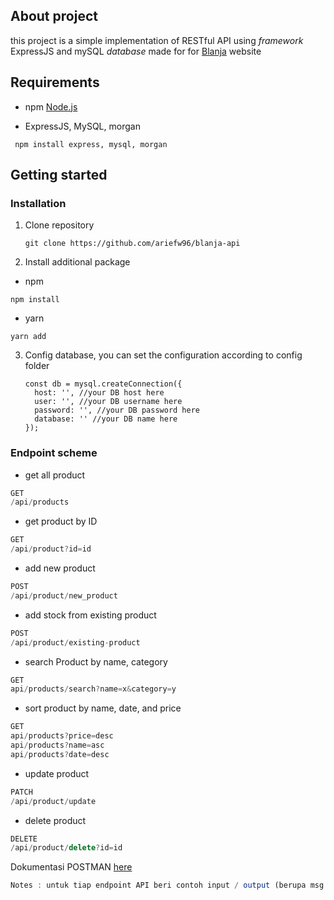 ## About project

this project is a simple implementation of RESTful API using *framework* ExpressJS and mySQL *database* made for for [Blanja](blanja-arief-project.netlify.app) website

## Requirements

- npm [Node.js](https://nodejs.org/en/download/)
* ExpressJS, MySQL, morgan

```
 npm install express, mysql, morgan
```


## Getting started

### Installation

1. Clone repository
   
   ```
   git clone https://github.com/ariefw96/blanja-api
   ```

2.  Install additional package
   
   * npm
   
   ```
   npm install
   ```
   
   * yarn
   
   ```
   yarn add
   ```

3. Config database, you can set the configuration according to config folder
   
   ```
   const db = mysql.createConnection({
     host: '', //your DB host here
     user: '', //your DB username here
     password: '', //your DB password here
     database: '' //your DB name here
   });
   ```

### Endpoint scheme

- get all product

```js
GET
/api/products
```

- get product by ID

```js
GET
/api/product?id=id
```

- add new product

```js
POST
/api/product/new_product
```
- add stock from existing product

```js
POST
/api/product/existing-product
```

- search Product by name, category

```js
GET
api/products/search?name=x&category=y
```

- sort product by name, date, and price

```js
GET
api/products?price=desc 
api/products?name=asc 
api/products?date=desc 
```


- update product

```js
PATCH
/api/product/update
```

- delete product

```js
DELETE
/api/product/delete?id=id
```

Dokumentasi POSTMAN [here](https://documenter.getpostman.com/view/13530339/TVewY4R3)
```js
Notes : untuk tiap endpoint API beri contoh input / output (berupa msg response, object cukup diberitau bahwa itu objek tidak perlu di reveal)
```
